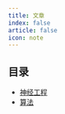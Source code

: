 ```yaml
---
title: 文章
index: false
article: false
icon: note
---
```


## 目录

- [神经工程](NeuralEngineering/)
- [算法](Algorithm/)
